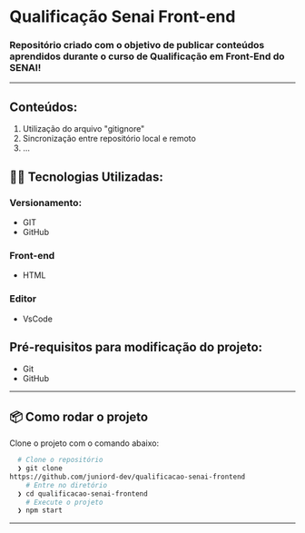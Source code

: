 # Qualificação Senai Front-end
### Repositório criado com o objetivo de publicar conteúdos aprendidos durante o curso de Qualificação em Front-End do SENAI!
---
## Conteúdos:
1. Utilização do arquivo "gitignore"
2. Sincronização entre repositório local e remoto
3. ...

## 👨‍💻️ Tecnologias Utilizadas:
### Versionamento:
* GIT
* GitHub
### Front-end
* HTML
### Editor
* VsCode

## Pré-requisitos para modificação do projeto:
* Git
* GitHub

---
## 📦️ Como rodar o projeto
Clone o projeto com o comando abaixo:
```bash
  # Clone o repositório
  ❯ git clone 
https://github.com/juniord-dev/qualificacao-senai-frontend
	# Entre no diretório
  ❯ cd qualificacao-senai-frontend
	# Execute o projeto
  ❯ npm start
```
---
